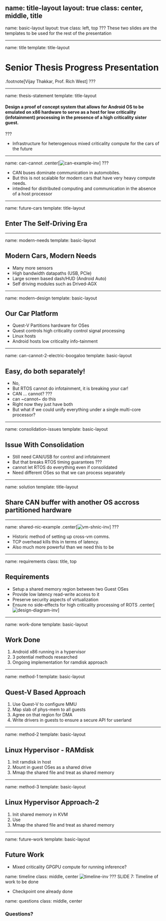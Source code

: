 name: title-layout
layout: true
class: center, middle, title
---
name: basic-layout
layout: true
class: left, top
???
These two slides are the templates to be used for the rest of the presentation


---
name: title
template: title-layout
# Senior Thesis Progress Presentation
.footnote[Vijay Thakkar, Prof. Rich West]
???


---
name: thesis-statement
template: title-layout
#### Design a proof of concept system that allows for Android OS to be emulated on x86 hardware to serve as a host for low criticality (infotainment) processing in the presence of a high criticality sister guest. 
???
- Infrastructure for heterogenous mixed criticality compute for the cars of the future


---
name: can-cannot
.center[![can-example-inv](./img/can-example-inv.png)]
???
- CAN buses dominate communication in automobiles.
- But this is not scalable for modern cars that have very heavy compute needs.
- intedned for distributed computing and communication in the absence of a host processor


---
name: future-cars
template: title-layout
## Enter The Self-Driving Era


---
name: modern-needs
template: basic-layout
## Modern Cars, Modern Needs
- Many more sensors
- High bandwidth datapaths (USB, PCIe)
- Large screen based dash/HUD (Android Auto)
- Self driving modules such as Drived-AGX


---
name: modern-design
template: basic-layout
## Our Car Platform
- Quest-V Partitions hardware for OSes
- Quest controls high criticality control signal processing
- Linux hosts
- Android hosts low criticality info-tainment


---
name: can-cannot-2-electric-boogaloo
template: basic-layout
## Easy, do both separately!
- No, 
- But RTOS cannot do infotainment, it is breaking your car!
- CAN ... cannot?
???
- can ~cannot~ do this
- Right now they just have both
- But what if we could unify everything under a single multi-core processor?


---
name: consolidation-issues
template: basic-layout
## Issue With Consolidation
- Still need CAN/USB for control and infotainment
- But that breaks RTOS timing guarantees
???
- cannot let RTOS do everything even if consolidated
- Need different OSes so that we can process separately


---
name: solution
template: title-layout
## Share CAN buffer with another OS accross partitioned hardware


---
name: shared-nic-example
.center[![vm-shnic-inv](./img/vm-shnic-inv.png)]
???
- Historic method of setting up cross-vm comms.
- TCP overhead kills this in terms of latency.
- Also much more powerful than we need this to be


---
name: requirements
class: title, top
## Requirements
- Setup a shared memory region between two Guest OSes
- Provide low latency read-write access to it
- Preserve security aspects of virtualization
- Ensure no side-effects for high criticality processing of ROTS
.center[![design-diagram-inv](./img/design-diagram-inv.png)]


---
name: work-done
template: basic-layout
## Work Done
1. Android x86 running in a hypervisor
2. 3 potential methods researched
3. Ongoing implementation for ramdisk approach


---
name: method-1
template: basic-layout
## Quest-V Based Approach
1. Use Quest-V to configure MMU
2. Map slab of phys-mem to all guests
3. Agree on that region for DMA
4. Write drivers in guests to ensure a secure API for userland


---
name: method-2
template: basic-layout
## Linux Hypervisor - RAMdisk
1. Init ramdisk in host
2. Mount in guest OSes as a shared drive
3. Mmap the shared file and treat as shared memory


---
name: method-3
template: basic-layout
## Linux Hypervisor Approach-2
1. Init shared memory in KVM
2. Use 
3. Mmap the shared file and treat as shared memory


---
name: future-work
template: basic-layout
## Future Work
- Mixed criticality GPGPU compute for running inference?


name: timeline
class: middle, center
![timeline-inv](./img/timeline-inv.png)
???
SLIDE 7: Timeline of work to be done
- Checkpoint one already done


name: questions
class: middle, center
### Questions?
